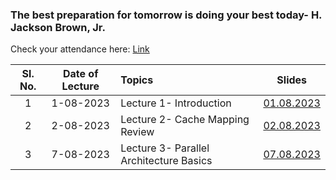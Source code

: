 ### The best preparation for tomorrow is doing your best today- H. Jackson Brown, Jr.


Check your attendance here: [Link](https://docs.google.com/spreadsheets/d/15uA9LeIXxnPE4ydki7zfR0EAugeWi1QlrM6wXJ0b5Pc/edit?usp=drive_link)

| Sl. No. | Date of Lecture        | Topics  | Slides   |
|:---:|:--:|:--|:--------------------------:|
| 1   | 1-08-2023   |Lecture 1- Introduction                | [01.08.2023](https://drive.google.com/file/d/1vwbyrr-As_lON7ayakzfF48vq9ES6YJb/view?usp=drive_link)|
| 2   | 2-08-2023   |Lecture 2- Cache Mapping Review        | [02.08.2023](https://drive.google.com/file/d/1EQRluTbfzdyPmb8DQ6PREDV3URFQhXp8/view?usp=drive_link)|
| 3   | 7-08-2023   |Lecture 3- Parallel Architecture Basics        | [07.08.2023](https://drive.google.com/file/d/1m0myXHyzLHabbajf2A1ptclzDWho41QS/view?usp=drive_link)|
